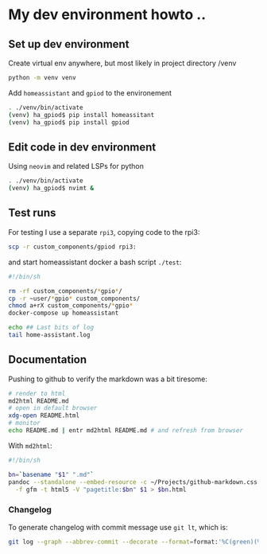 # My dev environment howto ..

## Set up dev environment

Create virtual env anywhere, but most likely in project directory /venv
```bash
python -m venv venv

```

Add `homeassistant` and `gpiod` to the environement

```bash
. ./venv/bin/activate
(venv) ha_gpiod$ pip install homeassitant
(venv) ha_gpiod$ pip install gpiod
```

## Edit code in dev environment

Using `neovim` and related LSPs for python

```bash
. ./venv/bin/activate
(venv) ha_gpiod$ nvimt &
```

## Test runs
For testing I use a separate `rpi3`, copying code to the rpi3:
```bash
scp -r custom_components/gpiod rpi3:
```

and start homeassistant docker a bash script `./test`:

```bash
#!/bin/sh

rm -rf custom_components/*gpio*/
cp -r ~user/*gpio* custom_components/
chmod a+rX custom_components/*gpio*
docker-compose up homeassistant

echo ## Last bits of log
tail home-assistant.log

```

## Documentation
Pushing to github to verify the markdown was a bit tiresome:

```bash
# render to html
md2html README.md
# open in default browser
xdg-open README.html
# monitor
echo README.md | entr md2html README.md # and refresh from browser
```

With ``md2html``:
```bash
#!/bin/sh

bn=`basename "$1" ".md"`
pandoc --standalone --embed-resource -c ~/Projects/github-markdown.css \
  -f gfm -t html5 -V "pagetitle:$bn" $1 > $bn.html
```

### Changelog

To generate changelog with commit message use `git lt`, which is:

```bash
git log --graph --abbrev-commit --decorate --format=format:'%C(green)(%as)%C(reset) %C(yellow)%D%n%C(bold cyan)<%s%C(reset)' --all
```
